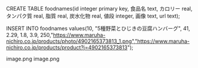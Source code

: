 
CREATE TABLE foodnames(id integer primary key, 食品名 text, カロリー real, タンパク質 real, 脂質 real, 炭水化物 real, 値段 integer, 画像 text, url text);

INSERT INTO foodnames values(10, "5種野菜とひじきの豆腐ハンバーグ", 41, 2.29, 1.8, 3.9, 250,"https://www.maruha-nichiro.co.jp/products/photo/4902165373813_1.png","https://www.maruha-nichiro.co.jp/products/product?j=4902165373813");

image.png
image.png

